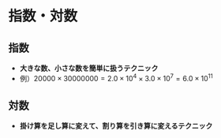 # 指数・対数

## 指数

- **大きな数、小さな数を簡単に扱うテクニック**
- 例）$20000 \times 30000000 = 2.0 \times 10^4 \times 3.0 \times 10^7 = 6.0 \times 10^{11}$

## 対数

- **掛け算を足し算に変えて、割り算を引き算に変えるテクニック**
